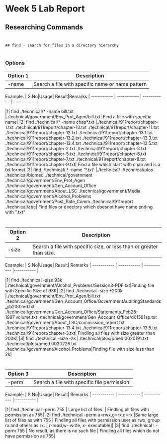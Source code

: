 # Week 5 Lab Report
## Researching Commands

#

	## find - search for files in a directory hierarchy
#

### Options


| Option 1 | Description|
| ----------- | ----------- |
| -name |   Search a file with specific name or name pattern |



Example:
| S.No|Usage| Result|Remarks
   | ----------- | ----------- | ----------- | ----------- |
 
 
   |1| find ./technical/* -name bill.txt |./technical/government/Env_Prot_Agen/bill.txt| Find a fille with specific name|
   |2| find ./technical/* -name chap*.txt |./technical/911report/chapter-1.txt ./technical/911report/chapter-10.txt ./technical/911report/chapter-11.txt ./technical/911report/chapter-12.txt ./technical/911report/chapter-13.1.txt ./technical/911report/chapter-13.2.txt ./technical/911report/chapter-13.3.txt ./technical/911report/chapter-13.4.txt ./technical/911report/chapter-13.5.txt ./technical/911report/chapter-2.txt ./technical/911report/chapter-3.txt ./technical/911report/chapter-5.txt ./technical/911report/chapter-6.txt ./technical/911report/chapter-7.txt ./technical/911report/chapter-8.txt ./technical/911report/chapter-9.txt| Find a file which start with chap and is a txt format
   |3| find ./technical/ ! -name '*.txt' |./technical/ ./technical/plos ./technical/biomed ./technical/government ./technical/government/Env_Prot_Agen ./technical/government/Gen_Account_Office ./technical/government/About_LSC ./technical/government/Media ./technical/government/Alcohol_Problems ./technical/government/Post_Rate_Comm ./technical/911report ./technical/abc| Find files or directory which doesnot have name ending with ".txt"




#
| Option 2 | Description|
| ----------- | ----------- |
| -size |   Search a file with specific size, or less than or greater than size. |



Example:
| S.No|Usage| Result| Remarks
   | ----------- | ----------- | ----------- |----------- |
  
  
   |1| find ./technical -size 93k |./technical/government/Alcohol_Problems/Session3-PDF.txt|Finding file with Specific Size of 93K|
   |2| find ./technical -size +200k |./technical/government/Env_Prot_Agen/bill.txt ./technical/government/Gen_Account_Office/GovernmentAuditingStandards_yb2002ed.txt ./technical/government/Gen_Account_Office/Statements_Feb28-1997_volume.txt ./technical/government/Gen_Account_Office/d01591sp.txt ./technical/government/About_LSC/commission_report.txt ./technical/911report/chapter-13.4.txt  ./technical/911report/chapter-13.5.txt ./technical/911report/chapter-3.txt| Findling all files with size greater than 200K|
   |3|  find ./technical -size -2k |./technical/plos/pmed.0020191.txt ./technical/plos/pmed.0020226.txt ./technical/government/Alcohol_Problems|Finding file with size less than 2k|


#
| Option 3 | Description|
| ----------- | ----------- |
| -perm |   Search a file with specific file permission. |



Example:
| S.No|Usage| Result| Remarks
   | ----------- | ----------- | ----------- |----------- |
   
   
   |1| find ./technical -perm 755 | Large list of files. | Findling all files with permission as 755|
   |2| find ./technical -perm u=rwx,g=rx,o=rx |Same large list of files as with 755 | Findling all files with permission user as rwx, group rx and others as rx.  [ r-read,w- write, x- executable]|
   |3| find ./technical ! -perm 755 | No result, as there is no such file | Findling all files which do not have permission as 755|
